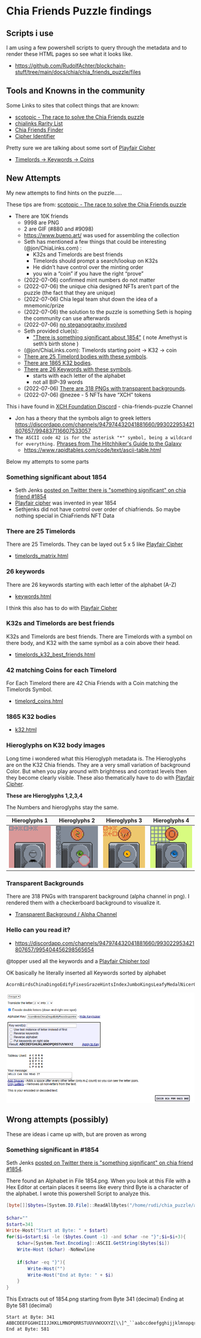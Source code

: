 # Chia Friends Puzzle findings

## Scripts i use 

I am using a few powershell scripts to query through the metadata and to render these HTML pages so see what it looks like.

- <https://github.com/RudolfAchter/blockchain-stuff/tree/main/docs/chia/chia_friends_puzzle/files>


## Tools and Knowns in the community

Some Links to sites that collect things that are known:

- [scotopic - The race to solve the Chia Friends puzzle](https://www.scotopic.xyz/the-race-to-solve-the-chia-friends-puzzle/)
- [chialinks Rarity List](https://chialinks.com/chiafriends/)
- [Chia Friends Finder](https://chia-friends-finder.deno.dev/)
- [Cipher Identifier](https://www.dcode.fr/cipher-identifier)

Pretty sure we are talking about some sort of [Playfair Cipher](https://en.wikipedia.org/wiki/Playfair_cipher#Example)

- [Timelords -> Keywords -> Coins](https://discordapp.com/channels/947974432041881660/993022953421807657/994788618096873582)

## New Attempts

My new attempts to find hints on the puzzle.....

These tips are from: [scotopic - The race to solve the Chia Friends puzzle](https://www.scotopic.xyz/the-race-to-solve-the-chia-friends-puzzle/)

- There are 10K friends
    - 9998 are PNG
    - 2 are GIF (#880 and #9098)
  - https://www.bueno.art/ was used for assembling the collection
  - Seth has mentioned a few things that could be interesting (@jon/ChiaLinks.com) :
    - K32s and Timelords are best friends
    - Timelords should prompt a search/lookup on K32s
    - He didn’t have control over the minting order
    - you win a “coin” if you have the right “prove”
  - (2022-07-06) confirmed mint numbers do not matter
  - (2022-07-06) the unique chia designed NFTs aren’t part of the puzzle (the fact that they are unique)
  - (2022-07-06) Chia legal team shut down the idea of a mnemonic/prize
  - (2022-07-06) the solution to the puzzle is something Seth is hoping the community can use afterwards
  - (2022-07-06) [no steganography involved](#something-significant-in-1854)
  - Seth provided clue(s):
    - ["There is something significant about 1854"](#something-significant-about-1854) ( note Amethyst is seth’s birth stone )
  - (@jon/ChiaLinks.com): Timelords starting point -> K32 -> coin
  - [There are 25 Timelord bodies with these symbols](#there-are-25-timelords).
  - [There are 1865 K32 bodies](#1865-k32-bodies).
  - [There are 26 Keywords with these symbols](#26-keywords).
    - starts with each letter of the alphabet
    - not all BIP-39 words
  - (2022-07-06) [There are 318 PNGs with transparent backgrounds](#).
  - (2022-07-06) @nezee - 5 NFTs have “XCH” tokens

This i have found in [XCH Foundation Discord](https://discord.gg/zGhYtMwW) - chia-friends-puzzle Channel

- Jon has a theory that the symbols align to greek letters <https://discordapp.com/channels/947974432041881660/993022953421807657/994837116607533057>
- `The ASCII code 42 is for the asterisk "*" symbol, being a wildcard for everything.` [Phrases from The Hitchhiker's Guide to the Galaxy](https://en.wikipedia.org/wiki/Phrases_from_The_Hitchhiker%27s_Guide_to_the_Galaxy#The_Answer_to_the_Ultimate_Question_of_Life,_the_Universe,_and_Everything_is_42)
    - <https://www.rapidtables.com/code/text/ascii-table.html>


Below my attempts to some parts

### Something significant about 1854
- Seth Jenks [posted on Twitter there is "something significant" on chia friend #1854](https://twitter.com/sethjenks/status/1544891610483556352)
- [Playfair cipher](https://en.wikipedia.org/wiki/Playfair_cipher) was invented in year 1854
- Sethjenks did not have control over order of chiafriends. So maybe nothing special in ChiaFriends NFT Data

### There are 25 Timelords

There are 25 Timelords. They can be layed out 5 x 5 like [Playfair Cipher](https://en.wikipedia.org/wiki/Playfair_cipher)

- [timelords_matrix.html](files/out/timelords_matrix.html)

### 26 keywords

There are 26 keywords starting with each letter of the alphabet (A-Z)

- [keywords.html](files/out/keywords.html)

I think this also has to do with [Playfair Cipher](https://en.wikipedia.org/wiki/Playfair_cipher)

### K32s and Timelords are best friends

K32s and Timelords are best friends. There are Timelords with a symbol on there body, and K32 with the same symbol as a coin above their head.

- [timelords_k32_best_friends.html](files/out/timelord_k32_best_friends.html)

### 42 matching Coins for each Timelord

For Each Timelord there are 42 Chia Friends with a Coin matching the Timelords Symbol.

- [timelord_coins.html](files/out/timelord_coins.html)

### 1865 K32 bodies

- [k32.html](files/out/k32.html)

### Hieroglyphs on K32 body images

Long time i wondered what this Hieroglyph metadata is. The Hieroglyphs are on the K32 Chia friends. They are a very small variation of background Color. But when you play around with brightness and contrast levels then they become clearly visible.
These also thematically have to do with [Playfair Cipher](https://en.wikipedia.org/wiki/Playfair_cipher).

**These are Hieroglyphs 1,2,3,4**

The Numbers and hieroglyphs stay the same. 

| Hieroglyphs 1                                               | Hieroglyphs 2                                               | Hieroglyphs 3                                               | Hieroglyphs 4                                               |
| ----------------------------------------------------------- | ----------------------------------------------------------- | ----------------------------------------------------------- | ----------------------------------------------------------- |
| ![!Hieroglyphs 1](files/hieroglyphs/8011_hieroglyphs_1.png) | ![!Hieroglyphs 2](files/hieroglyphs/7837_hieroglyphs_2.png) | ![!Hieroglyphs 3](files/hieroglyphs/5163_hieroglyphs_3.png) | ![!Hieroglyphs 4](files/hieroglyphs/7631_hieroglyphs_4.png) |

### Transparent Backgrounds

There are 318 PNGs with transparent background (alpha channel in png). I rendered them with a checkerboard background to visualize it.

- [Transparent Background / Alpha Channel](files/out/alpha_channel.html)


### Hello can you read it?

- <https://discordapp.com/channels/947974432041881660/993022953421807657/995404456298565654>

@topper used all the keywords and a [Playfair Chipher tool](http://rumkin.com/tools/cipher/playfair.php)

OK basically he literally inserted all Keywords sorted by alphabet

```text
AcornBirdsChinaDingoEdifyFixesGrazeHintsIndexJumboKingsLeafyMedalNicerOxideProveQuirkRemixSnowyTopazUsageViperWackyXraysYachtZebra
```

![allKeywords](files/out/2022-07-10-10-52-21.png)


## Wrong attempts (possibly)

These are ideas i came up with, but are proven as wrong

### Something significant in #1854

Seth Jenks [posted on Twitter there is "something significant" on chia friend #1854](https://twitter.com/sethjenks/status/1544891610483556352).

There found an Alphabet in File 1854.png. When you look at this File with a Hex Editor at certain places it seems like every third Byte is a character of the alphabet. I wrote this powershell Script to analyze this.

```powershell
[byte[]]$bytes=[System.IO.File]::ReadAllBytes("/home/rudi/chia_puzzle/all_files/1854.png")

$char=""
$start=341
Write-Host("Start at Byte: " + $start)
for($i=$start;$i -le ($bytes.Count -1) -and $char -ne "}";$i=$i+3){
    $char=[System.Text.Encoding]::ASCII.GetString($bytes[$i])
    Write-Host ($char) -NoNewline

    if($char -eq "}"){
        Write-Host("")
        Write-Host("End at Byte: " + $i)
    }
}
```

This Extracts out of 1854.png starting from Byte 341 (decimal) Ending at Byte 581 (decimal)

```
Start at Byte: 341
ABBCDEEFGGHHIIIJJKKLLMNOPQRRSTUUVVWXXXYZ[\\]^_``aabccdeefgghijjklmnopqrrsstuvxy{}
End at Byte: 581
```
